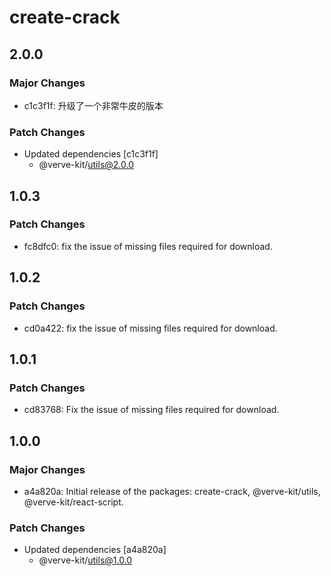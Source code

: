 # create-crack

## 2.0.0

### Major Changes

- c1c3f1f: 升级了一个非常牛皮的版本

### Patch Changes

- Updated dependencies [c1c3f1f]
  - @verve-kit/utils@2.0.0

## 1.0.3

### Patch Changes

- fc8dfc0: fix the issue of missing files required for download.

## 1.0.2

### Patch Changes

- cd0a422: fix the issue of missing files required for download.

## 1.0.1

### Patch Changes

- cd83768: Fix the issue of missing files required for download.

## 1.0.0

### Major Changes

- a4a820a: Initial release of the packages: create-crack, @verve-kit/utils, @verve-kit/react-script.

### Patch Changes

- Updated dependencies [a4a820a]
  - @verve-kit/utils@1.0.0
